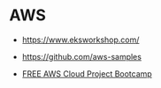 # AWS

* https://www.eksworkshop.com/
* https://github.com/aws-samples

* [FREE AWS Cloud Project Bootcamp](https://www.youtube.com/playlist?list=PLBfufR7vyJJ7k25byhRXJldB5AiwgNnWv)